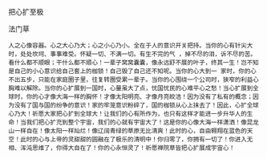 把心扩至极

法门草


    人之心像容器。心之大心乃大；心之小心乃小。全在于人的意识开关把持。当你的心有针尖大时，处处坎坷、事事难受。怀疑一切、不满一切。有生不完的气 ，掉不尽的泪，诉不尽的苦。看什么都不顺眼；干什么都不顺心！一辈子窝窝囊囊，像永远舒不展的叶子，终其一生！岂不知是自己的小心意识给自己套上的枷锁！自己毁了自己还不知呢。当你的心大到一 家时，你的心不出五步，只能在家庭圈子里，往复转圈受累一辈子。当你的心围绕一个公司时，狭窄的利益心胸难以解除。当你的心扩展到一国时，心量虽大了点，忧国忧民的心难平心之愁！当心扩展到全球时，你的心才像大海一样的胸怀！才像太阳明亮、才像月亮皎洁！因为没有了私有的概念；因为没有了国与国的纷争的意识！家的牢笼意识粉碎了，国的枷锁从心上抹去了！因此，心扩全球心乃大！祈愿大家把心扩到全球大！让我们的心有所作为，也只有这样才能进一步升华人的生命！当我们把心扩充到整个宇宙，我们的心就有宇宙大了！这是你的心像大海一样潇洒！像昆龙山一样自在！像太阳一样灿烂！像辽阔青绿的草原无比清爽！此时的心，自由翱翔在蓝色的天空！此时的心与上帝的灵甜甜的圆融在了极乐的清明中！你归零了，你拥有一切了！你进入无相、浑沌思维了，你得大自在了！你的心永恒灵了！祈愿禅院草皆把心扩展成宇宙心！



